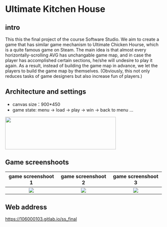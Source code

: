 # Ultimate Kitchen House

## intro
This this the final project of the course Software Studio. We aim to create a game that has similar game mechanism to Ultimate Chicken Hourse, which is a quite famous game on Steam. The main idea is that almost every horizontally-scrolling AVG has unchangable game map, and in case the player has accomplished certain sections, he/she will undesire to play it again. As a result, instead of building the game map in advance, we let the players to build the game map by themselves. (Obviously, this not only reduces tasks of game designers but also increase fun of players.)

## Architecture and settings
- canvas size：900*450
- game state: menu -> load -> play -> win -> back to menu ...
<img src="https://i.imgur.com/aMZyQ05.png" width="356px" height="105px">

## Game screenshoots
| game screenshoot 1 | game screenshoot 2 | game screenshoot 3 |
| :----------------------------------: | :----------------------------------: | :----------------------------------: |
| ![](https://i.imgur.com/DIAaQsj.gif) | ![](https://i.imgur.com/8I1Eajw.gif) | ![](https://i.imgur.com/pP5dZzK.gif) |


## Web address
https://106000103.gitlab.io/ss_final
